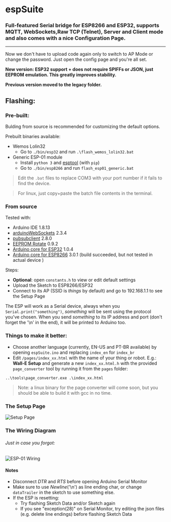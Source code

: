 # espSuite

### Full-featured Serial bridge for ESP8266 and ESP32, supports MQTT, WebSockets,Raw TCP (Telnet), Server and Client mode and also comes with a nice Configuration Page.
---
Now we don't have to upload code again only to switch to AP Mode or change the password. Just open the config page and you're all set.

**New  version: ESP32 support + does not require SPIFFs or JSON, just EEPROM emulation. This greatly improves stability.**

**Previous version moved to the legacy folder.**


## Flashing:

### Pre-built:
Bulding from source is recommended for customizing the default options. 

Prebuilt binaries available:
* Wemos Lolin32
  * Go to `./bin/esp32` and run `.\flash_wemos_lolin32.bat` 
* Generic ESP-01 module 
  * Install `python 3` and [esptool](https://github.com/espressif/esptool) (with `pip`)
  * Go to `./bin/esp8266` and run `flash_esp01_generic.bat`
> Edit the `.bat` files to replace COM3 with your port number if it fails to find the device. 

> For linux, just copy+paste the batch file contents in the terminal.
### From source
Tested with: 
* Arduino IDE 1.8.13
* [arduinoWebSockets](https://github.com/Links2004/arduinoWebSockets) 2.3.4 
* [pubsubclient](https://github.com/knolleary/pubsubclient) 2.8.0
* [EEPROM Rotate](https://github.com/xoseperez/eeprom_rotate) 0.9.2
* [Arduino core for ESP32](https://github.com/espressif/arduino-esp32) 1.0.4
* [Arduino core for ESP8266](https://github.com/esp8266/Arduino) 3.0.1 (build succeeded, but not tested in actual device )

Steps:
* **Optional**: open `constants.h` to view or edit default settings
* Upload the Sketch to ESP8266/ESP32
* Connect to its AP (SSID is *things* by default) and go to 192.168.1.1 to see the Setup Page

The ESP will work as a Serial device, always when you `Serial.print("something")`, *something* will be sent using the protocol you've chosen. When you send *something* to its IP address and port (don't forget the '\n' in the end), it will be printed to Arduino too.

### Things to make it better:
* Choose another language (currently, EN-US and PT-BR available) by opening `espSuite.ino` and replacing `index_en` for `index_br`
* Edit `/pages/index_xx.html` with the name of your thing or robot. E.g.: **Wall-E Setup** and generate a new `index_xx.html.h` with the provided `page_converter` tool by running it from the `pages` folder:
```
..\tools\page_converter.exe .\index_xx.html
```
> Note: a linux binary for the page converter will come soon, but you should be able to build it with gcc in no time.

### The Setup Page
![Setup Page](https://raw.githubusercontent.com/Vitorbnc/espSuite/master/config_page.png)


### The Wiring Diagram
###### Just in case you forgot:
![ESP-01 Wiring](https://raw.githubusercontent.com/Vitorbnc/espSuite/master/esp-01_wiring.png)

#### Notes
* Disconnect *DTR* and *RTS* before opening Arduino Serial Monitor
* Make sure to use *Newline*('\n') as line ending char, or change `dataTrailer` in the sketch to use something else.
* If the ESP is resetting:
  * Try flashing Sketch Data and/or Sketch again
  * If you see "exception(28)" on Serial Monitor, try editing the json files (e.g. delete line endings) before flashing Sketch Data
